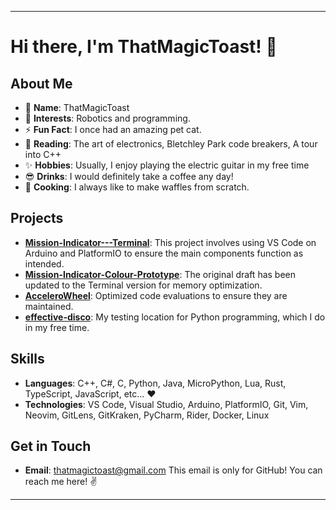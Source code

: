 
---

# Hi there, I'm ThatMagicToast! 👋

## About Me

- 🌟 **Name**: ThatMagicToast
- 👀 **Interests**: Robotics and programming.
- ⚡ **Fun Fact**: I once had an amazing pet cat.
- 📕 **Reading**: The art of electronics, Bletchley Park code breakers, A tour into C++
- ✨ **Hobbies**: Usually, I enjoy playing the electric guitar in my free time
- 😎 **Drinks**: I would definitely take a coffee any day!
- 🧇 **Cooking**: I always like to make waffles from scratch.

## Projects

- [**Mission-Indicator---Terminal**](https://github.com/ThatMagicToast/Mission-Indicator---Terminal): This project involves using VS Code on Arduino and PlatformIO to ensure the main components function as intended.
- [**Mission-Indicator-Colour-Prototype**](https://github.com/ThatMagicToast/Mission-Indicator-Colour-Prototype): The original draft has been updated to the Terminal version for memory optimization.
- [**AcceleroWheel**](https://github.com/ThatMagicToast/AcceleroWheel): Optimized code evaluations to ensure they are maintained.
- [**effective-disco**](https://github.com/ThatMagicToast/effective-disco): My testing location for Python programming, which I do in my free time.

## Skills

- **Languages**: C++, C#, C, Python, Java, MicroPython, Lua, Rust, TypeScript, JavaScript, etc... ❤️
- **Technologies**: VS Code, Visual Studio, Arduino, PlatformIO, Git, Vim, Neovim, GitLens, GitKraken, PyCharm, Rider, Docker, Linux

## Get in Touch

- **Email**: [thatmagictoast@gmail.com](mailto:thatmagictoast@gmail.com)
  This email is only for GitHub! You can reach me here! ✌️

<!---
ThatMagicToast/ThatMagicToast is a ✨ special ✨ repository because its `README.md` (this file) appears on your GitHub profile.
You can click the Preview link to take a look at your changes.
--->

---
